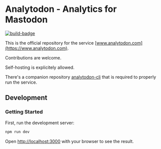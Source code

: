 # Analytodon - Analytics for Mastodon

[![build-badge]](https://github.com/blazer82/analytodon/actions?workflow=build)

This is the official repository for the service [www.analytodon.com](https://www.analytodon.com).

Contributions are welcome.

Self-hosting is explicitely allowed.

There's a companion repository [analytodon-cli](https://github.com/blazer82/analytodon-cli) that is required to properly run the service.

## Development

### Getting Started

First, run the development server:

```bash
npm run dev
```

Open [http://localhost:3000](http://localhost:3000) with your browser to see the result.

[build-badge]: https://github.com/blazer82/analytodon/workflows/build/badge.svg
